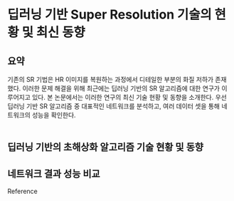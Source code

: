 # 딥러닝 기반 Super Resolution 기술의 현황 및 최신 동향 <br>

## 요약 <br>
기존의 SR 기법은 HR 이미지를 복원하는 과정에서 디테일한 부분의 화질 저하가 존재했다. 
이러한 문제 해결을 위해 최근에는 딥러닝 기반의 SR 알고리즘에 대한 연구가 이루어지고 있다. 
본 논문에서는 이러한 연구의 최신 기술 현황 및 동향을 소개한다. 
우선 딥러닝 기반 SR 알고리즘 중 대표적인 네트워크를 분석하고, 여러 데이터 셋을 통해 네트워크의 성능을 확인한다. <br><br>

## 딥러닝 기반의 초해상화 알고리즘 기술 현황 및 동향 <br>

## 네트워크 결과 성능 비교 <br>




Reference <br>

